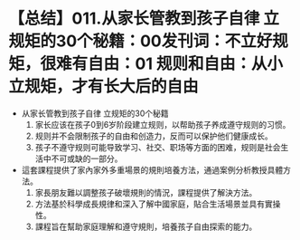 # 【总结】011.从家长管教到孩子自律 立规矩的30个秘籍：00发刊词：不立好规矩，很难有自由：01 规则和自由：从小立规矩，才有长大后的自由

-   从家长管教到孩子自律 立规矩的30个秘籍
    1.  家长应该在孩子0到6岁阶段建立规则，以帮助孩子养成遵守规则的习惯。
    2.  规则并不会限制孩子的自由和创造力，反而可以保护他们健康成长。
    3.  孩子不遵守规则可能导致学习、社交、职场等方面的困难，规则是社会生活中不可或缺的一部分。
-   這套課程提供了家內家外多重場景的規則培養方法，通過案例分析教授具體方法。
    1.  家長朋友難以調整孩子破壞規則的情況，課程提供了解決方法。
    2.  方法基於科學成長規律和深入了解中國家庭，貼合生活場景並具有實操性。
    3.  課程旨在幫助家庭理解和遵守規則，培養孩子自由探索的能力。
